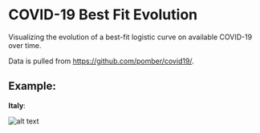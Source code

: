 # COVID-19 Best Fit Evolution

Visualizing the evolution of a best-fit logistic curve on available COVID-19 over time.

Data is pulled from https://github.com/pomber/covid19/.

## Example:

**Italy**:

![alt text](https://github.com/michetonu/covid19-best-fit-evolution/blob/master/examples/italy_animated.gif?raw=true)
